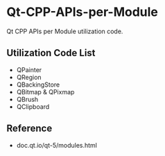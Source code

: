 # Qt-CPP-APIs-per-Module

Qt CPP APIs per Module utilization code.

## Utilization Code List

- QPainter
- QRegion
- QBackingStore
- QBitmap & QPixmap
- QBrush
- QClipboard

## Reference

- doc.qt.io/qt-5/modules.html
